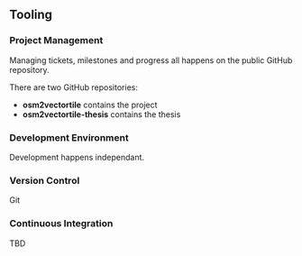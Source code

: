 ## Tooling

### Project Management

Managing tickets, milestones and progress all happens on the public GitHub repository.

There are two GitHub repositories:

- **osm2vectortile** contains the project
- **osm2vectortile-thesis** contains the thesis

### Development Environment

Development happens independant.

### Version Control

Git

### Continuous Integration

TBD
